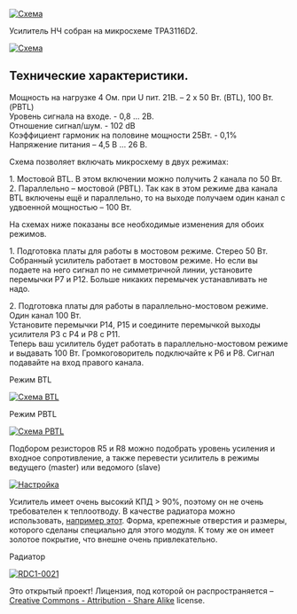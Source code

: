 <p><a href="https://static.chipdip.ru/lib/954/DOC002954994.jpg" class="galery"><img src="https://static.chipdip.ru/lib/954/DOC002954994.jpg" alt="Схема"></a></p>

<p>Усилитель НЧ собран на микросхеме TPA3116D2.</p>
<p><a href="https://static.chipdip.ru/kits/9000398391/sh.png" class="galery"><img src="https://static.chipdip.ru/kits/9000398391/sh.png" alt="Схема"></a></p>
<h2>Технические характеристики.</h2>
<p>Мощность на нагрузке 4 Ом. при U пит. 21В. – 2 x 50 Вт. (BTL), 100 Вт. (PBTL)<br/>Уровень сигнала на входе. - 0,8 … 2В.<br/>Отношение сигнал/шум. - 102 dB<br/>Коэффициент гармоник на половине мощности 25Вт. -  0,1%<br/>Напряжение питания – 4,5 В … 26 В.</p>
<p>Схема позволяет включать микросхему в двух режимах: </p>
<p>1. Мостовой BTL. В этом включении можно получить 2 канала по 50 Вт.<br/>2. Параллельно – мостовой (PBTL). Так как в этом режиме два канала BTL включены ещё и параллельно, то на выходе получаем один канал с удвоенной мощностью – 100 Вт.</p>
<p>На схемах ниже показаны все необходимые изменения для обоих режимов. </p>
<p>1. Подготовка платы для работы в мостовом режиме. Стерео 50 Вт.<br/>Собранный усилитель работает в мостовом режиме. Но если вы подаете на него сигнал по не симметричной линии, установите перемычки P7 и P12. Больше никаких перемычек устанавливать не надо. </p>
<p>2. Подготовка платы для работы в параллельно-мостовом режиме. Один канал 100 Вт.<br/>Установите перемычки P14, P15 и соедините перемычкой выходы усилителя P3 с P4 и P8 с P11.<br/>Теперь ваш усилитель будет работать в параллельно-мостовом режиме и выдавать 100 Вт.  Громкоговоритель подключайте к P6 и P8. Сигнал подавайте на вход правого канала.</p>
<p>Режим BTL</p>
<p><a href="https://static.chipdip.ru/kits/9000398391/BTL.png" class="galery"><img src="https://static.chipdip.ru/kits/9000398391/BTL.png" alt="Схема BTL"></a></p>
<p>Режим PBTL</p>
<p><a href="https://static.chipdip.ru/kits/9000398391/PBTL.png" class="galery"><img src="https://static.chipdip.ru/kits/9000398391/PBTL.png" alt="Схема PBTL"></a></p>
<p>Подбором резисторов R5 и R8 можно подобрать уровень усиления и входное сопротивление, а также перевести усилитель в режимы ведущего (master) или ведомого (slave)</p>
<p><a href="https://static.chipdip.ru/kits/9000398391/tabR.png" class="galery"><img src="https://static.chipdip.ru/kits/9000398391/tabR.png" alt="Настройка"></a></p>
<p>Усилитель имеет очень высокий КПД > 90%, поэтому он не очень требователен к теплоотводу. В качестве радиатора можно использовать, <a href="/product0/9000398392" class="link">например этот</a>. Форма, крепежные отверстия и размеры, которого сделаны специально для этого модуля. К тому же он имеет золотое покрытие, что внешне очень привлекательно.</p>
<p>Радиатор</p>
<p><a href="https://static.chipdip.ru/kits/9000398391/RDC1-0021.jpg" class="galery"><img src="https://static.chipdip.ru/kits/9000398391/RDC1-0021.jpg" alt="RDC1-0021"></a></p>
<p>Это открытый проект! Лицензия, под которой он распространяется – <a href="https://creativecommons.org/licenses/by-sa/3.0/"  class="link">Creative Commons - Attribution - Share Alike</a> license.</p>
